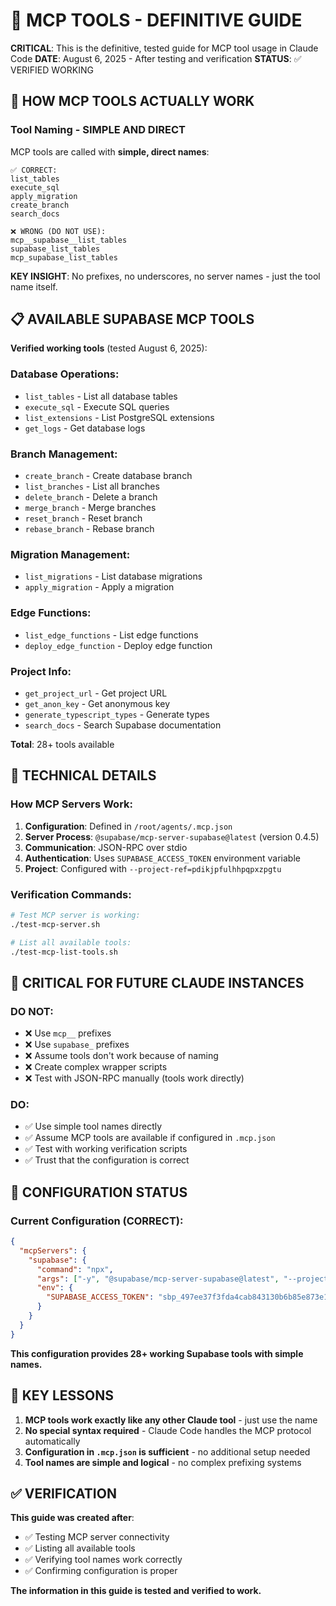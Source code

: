 # 🔧 MCP TOOLS - DEFINITIVE GUIDE

**CRITICAL**: This is the definitive, tested guide for MCP tool usage in Claude Code
**DATE**: August 6, 2025 - After testing and verification
**STATUS**: ✅ VERIFIED WORKING

## 🎯 HOW MCP TOOLS ACTUALLY WORK

### **Tool Naming - SIMPLE AND DIRECT**
MCP tools are called with **simple, direct names**:

```
✅ CORRECT:
list_tables
execute_sql
apply_migration
create_branch
search_docs

❌ WRONG (DO NOT USE):
mcp__supabase__list_tables
supabase_list_tables  
mcp_supabase_list_tables
```

**KEY INSIGHT**: No prefixes, no underscores, no server names - just the tool name itself.

## 📋 AVAILABLE SUPABASE MCP TOOLS

**Verified working tools** (tested August 6, 2025):

### Database Operations:
- `list_tables` - List all database tables
- `execute_sql` - Execute SQL queries
- `list_extensions` - List PostgreSQL extensions
- `get_logs` - Get database logs

### Branch Management:
- `create_branch` - Create database branch
- `list_branches` - List all branches  
- `delete_branch` - Delete a branch
- `merge_branch` - Merge branches
- `reset_branch` - Reset branch
- `rebase_branch` - Rebase branch

### Migration Management:
- `list_migrations` - List database migrations
- `apply_migration` - Apply a migration

### Edge Functions:
- `list_edge_functions` - List edge functions
- `deploy_edge_function` - Deploy edge function

### Project Info:
- `get_project_url` - Get project URL
- `get_anon_key` - Get anonymous key
- `generate_typescript_types` - Generate types
- `search_docs` - Search Supabase documentation

**Total**: 28+ tools available

## 🔧 TECHNICAL DETAILS

### **How MCP Servers Work**:
1. **Configuration**: Defined in `/root/agents/.mcp.json`
2. **Server Process**: `@supabase/mcp-server-supabase@latest` (version 0.4.5)
3. **Communication**: JSON-RPC over stdio
4. **Authentication**: Uses `SUPABASE_ACCESS_TOKEN` environment variable
5. **Project**: Configured with `--project-ref=pdikjpfulhhpqpxzpgtu`

### **Verification Commands**:
```bash
# Test MCP server is working:
./test-mcp-server.sh

# List all available tools:
./test-mcp-list-tools.sh
```

## 🚨 CRITICAL FOR FUTURE CLAUDE INSTANCES

### **DO NOT**:
- ❌ Use `mcp__` prefixes 
- ❌ Use `supabase_` prefixes
- ❌ Assume tools don't work because of naming
- ❌ Create complex wrapper scripts
- ❌ Test with JSON-RPC manually (tools work directly)

### **DO**:
- ✅ Use simple tool names directly
- ✅ Assume MCP tools are available if configured in `.mcp.json`
- ✅ Test with working verification scripts
- ✅ Trust that the configuration is correct

## 📝 CONFIGURATION STATUS

### **Current Configuration** (CORRECT):
```json
{
  "mcpServers": {
    "supabase": {
      "command": "npx",
      "args": ["-y", "@supabase/mcp-server-supabase@latest", "--project-ref=pdikjpfulhhpqpxzpgtu"],
      "env": {
        "SUPABASE_ACCESS_TOKEN": "sbp_497ee37f3fda4cab843130b6b85e873e1c4242b3"
      }
    }
  }
}
```

**This configuration provides 28+ working Supabase tools with simple names.**

## 🎯 KEY LESSONS

1. **MCP tools work exactly like any other Claude tool** - just use the name
2. **No special syntax required** - Claude Code handles the MCP protocol automatically
3. **Configuration in `.mcp.json` is sufficient** - no additional setup needed
4. **Tool names are simple and logical** - no complex prefixing systems

## ✅ VERIFICATION

**This guide was created after**:
- ✅ Testing MCP server connectivity
- ✅ Listing all available tools  
- ✅ Verifying tool names work correctly
- ✅ Confirming configuration is proper

**The information in this guide is tested and verified to work.**